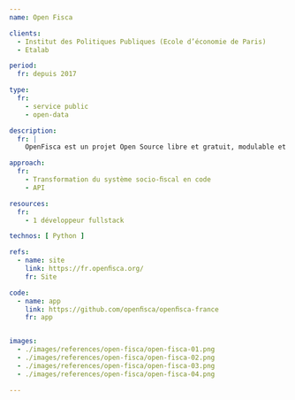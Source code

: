 ```yaml
---
name: Open Fisca

clients: 
  - Institut des Politiques Publiques (Ecole d’économie de Paris)
  - Etalab

period: 
  fr: depuis 2017

type:
  fr:
    - service public
    - open-data

description:
  fr: |
    OpenFisca est un projet Open Source libre et gratuit, modulable et réutilisable. Il permet de modéliser le code législatif en code informatique, pour améliorer la transparence et l’accès à la loi.

approach:
  fr: 
    - Transformation du système socio-ﬁscal en code 
    - API

resources:
  fr: 
    - 1 développeur fullstack

technos: [ Python ]

refs:
  - name: site
    link: https://fr.openﬁsca.org/
    fr: Site

code:
  - name: app
    link: https://github.com/openﬁsca/openﬁsca-france
    fr: app


images:
  - ./images/references/open-fisca/open-fisca-01.png
  - ./images/references/open-fisca/open-fisca-02.png
  - ./images/references/open-fisca/open-fisca-03.png
  - ./images/references/open-fisca/open-fisca-04.png

---
```

